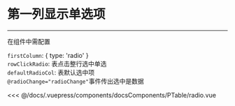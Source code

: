 # 第一列显示单选项

---

<common-code-format description="在组件中需配置：firstColumn: { type: 'index', label: '序列' }">
  <docsComponents-PTable-radio slot="source"></docsComponents-PTable-radio>
在组件中需配置

`firstColumn`: { type: 'radio' }<br/>
`rowClickRadio`: 表点击整行选中单选<br/>
`defaultRadioCol`: 表默认选中项<br/>
`@radioChange="radioChange"`事件传出选中是数据

<<< @/docs/.vuepress/components/docsComponents/PTable/radio.vue

</common-code-format>
